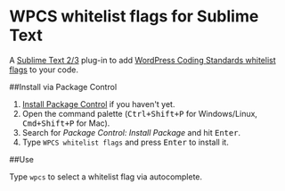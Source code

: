 WPCS whitelist flags for Sublime Text
=====================================

A [Sublime Text  2/3](http://www.sublimetext.com/) plug-in to add [WordPress Coding Standards whitelist flags](https://github.com/WordPress-Coding-Standards/WordPress-Coding-Standards/wiki/Whitelisting-code-which-flags-errors) to your code.

##Install via Package Control

1. [Install Package Control](https://packagecontrol.io/installation) if you haven't yet.
2. Open the command palette (<kbd>Ctrl+Shift+P</kbd> for Windows/Linux, <kbd>Cmd+Shift+P</kbd> for Mac).
3. Search for _Package Control: Install Package_ and hit <kbd>Enter</kbd>.
4. Type `WPCS whitelist flags` and press <kbd>Enter</kbd> to install it.

##Use

Type `wpcs` to select a whitelist flag via autocomplete.
